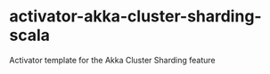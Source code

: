 activator-akka-cluster-sharding-scala
=====================================

Activator template for the Akka Cluster Sharding feature
